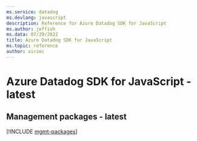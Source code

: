 ```yaml
---
ms.service: datadog
ms.devlang: javascript
description: Reference for Azure Datadog SDK for JavaScript
ms.author: jeffish
ms.data: 07/29/2022
title: Azure Datadog SDK for JavaScript
ms.topic: reference
author: xirzec
---
```

# Azure Datadog SDK for JavaScript - latest

## Management packages - latest
[!INCLUDE [mgmt-packages](datadog-mgmt-index.md)]